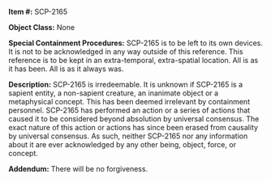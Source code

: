 **Item #:** SCP-2165

**Object Class:** None

**Special Containment Procedures:** SCP-2165 is to be left to its own devices. It is not to be acknowledged in any way outside of this reference. This reference is to be kept in an extra-temporal, extra-spatial location. All is as it has been. All is as it always was.

**Description:** SCP-2165 is irredeemable. It is unknown if SCP-2165 is a sapient entity, a non-sapient creature, an inanimate object or a metaphysical concept. This has been deemed irrelevant by containment personnel. SCP-2165 has performed an action or a series of actions that caused it to be considered beyond absolution by universal consensus. The exact nature of this action or actions has since been erased from causality by universal consensus. As such, neither SCP-2165 nor any information about it are ever acknowledged by any other being, object, force, or concept.

**Addendum:** There will be no forgiveness.